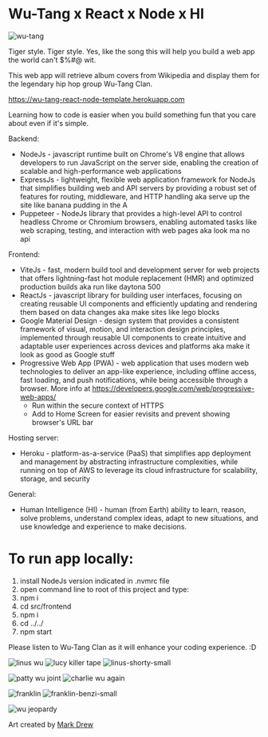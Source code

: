 # Wu-Tang x React x Node x HI

![wu-tang](https://user-images.githubusercontent.com/1335262/44062950-81424b5e-9f2c-11e8-88a1-88341217f6a1.jpg)

Tiger style. Tiger style. Yes, like the song this will help you build a web app the world can't $%#@ wit.

This web app will retrieve album covers from Wikipedia and display them for the legendary hip hop group Wu-Tang Clan.

https://wu-tang-react-node-template.herokuapp.com

Learning how to code is easier when you build something fun that you care about even if it's simple.

Backend:

- NodeJs - javascript runtime built on Chrome's V8 engine that allows developers to run JavaScript on the server side, enabling the creation of scalable and high-performance web applications
- ExpressJs - lightweight, flexible web application framework for NodeJs that simplifies building web and API servers by providing a robust set of features for routing, middleware, and HTTP handling aka serve up the site like banana pudding in the A
- Puppeteer - NodeJs library that provides a high-level API to control headless Chrome or Chromium browsers, enabling automated tasks like web scraping, testing, and interaction with web pages aka look ma no api

Frontend:

- ViteJs - fast, modern build tool and development server for web projects that offers lightning-fast hot module replacement (HMR) and optimized production builds aka run like daytona 500
- ReactJs - javascript library for building user interfaces, focusing on creating reusable UI components and efficiently updating and rendering them based on data changes aka make sites like lego blocks
- Google Material Design - design system that provides a consistent framework of visual, motion, and interaction design principles, implemented through reusable UI components to create intuitive and adaptable user experiences across devices and platforms aka make it look as good as Google stuff
- Progressive Web App (PWA) - web application that uses modern web technologies to deliver an app-like experience, including offline access, fast loading, and push notifications, while being accessible through a browser.  More info at https://developers.google.com/web/progressive-web-apps/
    - Run within the secure context of HTTPS
    - Add to Home Screen for easier revisits and prevent showing browser's URL bar

Hosting server:

- Heroku - platform-as-a-service (PaaS) that simplifies app deployment and management by abstracting infrastructure complexities, while running on top of AWS to leverage its cloud infrastructure for scalability, storage, and security

General:

- Human Intelligence (HI) - human (from Earth) ability to learn, reason, solve problems, understand complex ideas, adapt to new situations, and use knowledge and experience to make decisions.

# To run app locally:

1. install NodeJs version indicated in .nvmrc file
2. open command line to root of this project and type:
3. npm i
4. cd src/frontend
5. npm i
6. cd ../../
7. npm start

Please listen to Wu-Tang Clan as it will enhance your coding experience. :D

![linus wu](https://user-images.githubusercontent.com/1335262/44238981-06b44580-a185-11e8-92e1-55d460c3b81e.png) 
![lucy killer tape](https://user-images.githubusercontent.com/1335262/44238991-16cc2500-a185-11e8-9abe-145d2d9619ba.png)
![linus-shorty-small](https://user-images.githubusercontent.com/1335262/65600046-498e4280-df6d-11e9-9b5d-fda1ef93022b.jpg)

![patty wu joint](https://user-images.githubusercontent.com/1335262/44239019-34998a00-a185-11e8-8887-3e96ddbe1a10.png) 
![charlie wu again](https://user-images.githubusercontent.com/1335262/44239031-44b16980-a185-11e8-8f2e-6df34589f1e5.png)

![franklin](https://user-images.githubusercontent.com/1335262/44304912-5be48880-a338-11e8-935c-d28553a8788a.png)
![franklin-benzi-small](https://user-images.githubusercontent.com/1335262/65600161-9a9e3680-df6d-11e9-9d21-cea6cf4e9d55.jpg)

![wu jeopardy](https://user-images.githubusercontent.com/1335262/44239056-6874af80-a185-11e8-9c5b-b85d8633925f.png)

Art created by [Mark Drew](https://www.artsy.net/artwork/mark-drew-wu-tang-again-wu-tang-clan)

